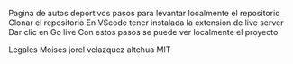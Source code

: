 Pagina de autos deportivos
pasos para levantar localmente el repositorio
Clonar el repositorio
En VScode tener instalada la extension de live server
Dar clic en Go live
Con estos pasos se puede ver localmente el proyecto

Legales
Moises jorel velazquez altehua
MIT
